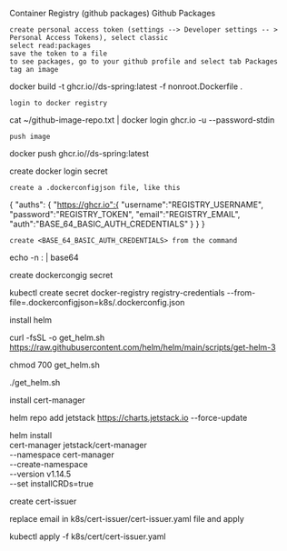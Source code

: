 Container Registry (github packages)
Github Packages

    create personal access token (settings --> Developer settings -- > Personal Access Tokens), select classic
    select read:packages
    save the token to a file
    to see packages, go to your github profile and select tab Packages
    tag an image

docker build -t ghcr.io/<GITHUB-USERNAME>/ds-spring:latest -f nonroot.Dockerfile .

    login to docker registry

cat ~/github-image-repo.txt | docker login ghcr.io -u <GITHUB-USERNAME> --password-stdin

    push image

docker push ghcr.io/<GITHUB-USERNAME>/ds-spring:latest

create docker login secret

    create a .dockerconfigjson file, like this

{
    "auths": {
        "https://ghcr.io":{
            "username":"REGISTRY_USERNAME",
            "password":"REGISTRY_TOKEN",
            "email":"REGISTRY_EMAIL",
            "auth":"BASE_64_BASIC_AUTH_CREDENTIALS"
       }
   }
}

    create <BASE_64_BASIC_AUTH_CREDENTIALS> from the command

echo -n <USER>:<TOKEN> | base64

create dockercongig secret

kubectl create secret docker-registry registry-credentials --from-file=.dockerconfigjson=k8s/.dockerconfig.json

install helm

curl -fsSL -o get_helm.sh https://raw.githubusercontent.com/helm/helm/main/scripts/get-helm-3

chmod 700 get_helm.sh

./get_helm.sh

install cert-manager

helm repo add jetstack https://charts.jetstack.io --force-update

helm install \
cert-manager jetstack/cert-manager \
--namespace cert-manager \
--create-namespace \
--version v1.14.5 \
--set installCRDs=true

create cert-issuer

replace email in k8s/cert-issuer/cert-issuer.yaml file and apply

kubectl apply -f k8s/cert/cert-issuer.yaml


